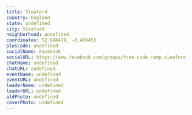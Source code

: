 ```yaml
---
title: Sleaford
country: England
state: undefined
city: Sleaford
neighborhood: undefined
coordinates: 52.998419, -0.409453
plusCode: undefined
socialName: Facebook
socialURL: https://www.facebook.com/groups/free.code.camp.sleaford
chatName: undefined
chatURL: undefined
eventName: undefined
eventURL: undefined
leaderName: undefined
leaderURL: undefined
oldPhoto: undefined
coverPhoto: undefined
---
```

